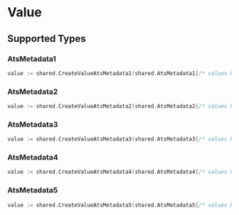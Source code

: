 # Value


## Supported Types

### AtsMetadata1

```go
value := shared.CreateValueAtsMetadata1(shared.AtsMetadata1{/* values here */})
```

### AtsMetadata2

```go
value := shared.CreateValueAtsMetadata2(shared.AtsMetadata2{/* values here */})
```

### AtsMetadata3

```go
value := shared.CreateValueAtsMetadata3(shared.AtsMetadata3{/* values here */})
```

### AtsMetadata4

```go
value := shared.CreateValueAtsMetadata4(shared.AtsMetadata4{/* values here */})
```

### AtsMetadata5

```go
value := shared.CreateValueAtsMetadata5(shared.AtsMetadata5{/* values here */})
```

